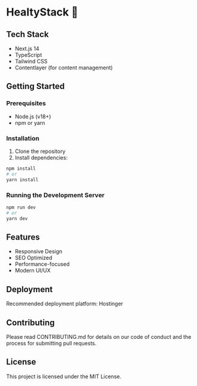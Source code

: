 # HealtyStack 🚀

## Tech Stack
- Next.js 14
- TypeScript
- Tailwind CSS
- Contentlayer (for content management)

## Getting Started

### Prerequisites
- Node.js (v18+)
- npm or yarn

### Installation
1. Clone the repository
2. Install dependencies:
```bash
npm install
# or
yarn install
```

### Running the Development Server
```bash
npm run dev
# or
yarn dev
```

## Features
- Responsive Design
- SEO Optimized
- Performance-focused
- Modern UI/UX

## Deployment
Recommended deployment platform: Hostinger

## Contributing
Please read CONTRIBUTING.md for details on our code of conduct and the process for submitting pull requests.

## License
This project is licensed under the MIT License.
